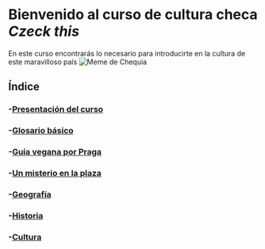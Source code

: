 # Bienvenido al curso de cultura checa *Czeck this*

En este curso encontrarás lo necesario para introducirte en la cultura de este maravilloso país
![Meme de Chequia](https://github.com/EliMirR/EliMirR.github.io/tree/main/assests/meme.jpg)
## Índice

### -[Presentación del curso](04-presentacion)

### -[Glosario básico](01-glosario)

### -[Guía vegana por Praga](02-guia)

### -[Un misterio en la plaza](03-aventura)

### -[Geografía](01_geografia)

### -[Historia](02_historia)

### -[Cultura](03_cultura)